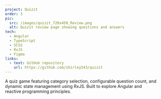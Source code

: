 ```yaml
---
project: Quizit
order: 3
pic:
  src: /images/quizit_720x450_Review.png
  alt: Quizit review page showing questions and answers
tech:
  - Angular
  - TypeScript
  - SCSS
  - RxJS
  - Figma
links:
  - text: GitHub repository
    url: https://github.com/shirley543/quizit
---
```


A quiz game featuring category selection, configurable question count, and dynamic state management using RxJS. Built to explore Angular and reactive programming principles.

